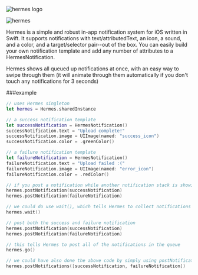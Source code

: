 ![hermes logo](http://i.imgur.com/1ZbEIuH.png)

![hermes](http://i.imgur.com/vlg4X61.png)

Hermes is a simple and robust in-app notification system for iOS written in Swift.  It supports notifications with text/attributedText, an icon, a sound, and a color, and a target/selector pair--out of the box.  You can easily build your own notification template and add any number of attributes to a HermesNotification.

Hermes shows all queued up notifications at once, with an easy way to swipe through them (it will animate through them automatically if you don't touch any notifications for 3 seconds)

###example
```swift
// uses Hermes singleton
let hermes = Hermes.sharedInstance

// a success notification template
let successNotification = HermesNotification()
successNotification.text = "Upload complete!"
successNotification.image = UIImage(named: "success_icon")
successNotification.color = .greenColor()

// a failure notification template
let failureNotification = HermesNotification()
failureNotification.text = "Upload failed :("
failureNotification.image = UIImage(named: "error_icon")
failureNotification.color = .redColor()

// if you post a notification while another notification stack is showing, it will show once the current stack is gone
hermes.postNotification(successNotification)
hermes.postNotification(failureNotification)

// we could do use wait(), which tells Hermes to collect notifications without showing them yet
hermes.wait()

// post both the success and failure notification 
hermes.postNotification(successNotification)
hermes.postNotification(failureNotification)

// this tells Hermes to post all of the notifications in the queue
hermes.go()

// we could have also done the above code by simply using postNotifications
hermes.postNotifications([successNotification, failureNotification])
```
